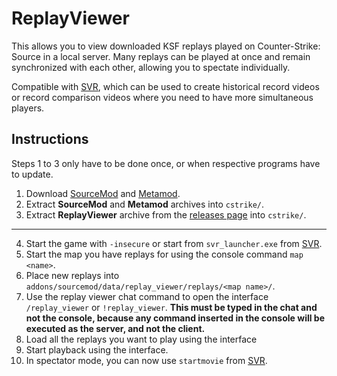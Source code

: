 # ReplayViewer

This allows you to view downloaded KSF replays played on Counter-Strike: Source in a local server. Many replays can be played at once and remain synchronized with each other, allowing you to spectate individually.

Compatible with [SVR](https://github.com/crashfort/SourceDemoRender/), which can be used to create historical record videos or record comparison videos where you need to have more simultaneous players.

## Instructions

Steps 1 to 3 only have to be done once, or when respective programs have to update.

1. Download [SourceMod](https://www.sourcemod.net/downloads.php) and [Metamod](https://www.metamodsource.net/).
2. Extract **SourceMod** and **Metamod** archives into `cstrike/`.
3. Extract **ReplayViewer** archive from the [releases page](https://github.com/crashfort/ReplayViewer/releases) into `cstrike/`.
---
4. Start the game with `-insecure` or start from `svr_launcher.exe` from [SVR](https://github.com/crashfort/SourceDemoRender/).
5. Start the map you have replays for using the console command `map <name>`.
6. Place new replays into `addons/sourcemod/data/replay_viewer/replays/<map name>/`.
7. Use the replay viewer chat command to open the interface `/replay_viewer` or `!replay_viewer`. **This must be typed in the chat and not the console, because any command inserted in the console will be executed as the server, and not the client.**
8. Load all the replays you want to play using the interface
9. Start playback using the interface.
10. In spectator mode, you can now use `startmovie` from [SVR](https://github.com/crashfort/SourceDemoRender/).
